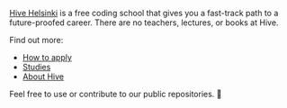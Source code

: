 [Hive Helsinki](https://www.hive.fi/) is a free coding school that gives you a fast-track path to a future-proofed career. There are no teachers, lectures, or books at Hive.

Find out more:
- [How to apply](https://www.hive.fi/en/how-to-apply/)
- [Studies](https://www.hive.fi/en/studies/)
- [About Hive](https://www.hive.fi/en/about-hive/)

Feel free to use or contribute to our public repositories. 👋